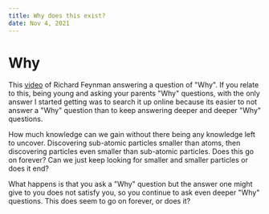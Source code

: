 ```yaml
---
title: Why does this exist?
date: Nov 4, 2021
---
```


# Why

This [video](https://www.youtube.com/watch?v=MO0r930Sn_8) of Richard Feynman answering a question of "Why".
If you relate to this, being young and asking your parents "Why" questions, with the only answer I started 
getting was to search it up online because its easier to not answer a "Why" question than to keep answering 
deeper and deeper "Why" questions. 

How much knowledge can we gain without there being any knowledge left to uncover. Discovering sub-atomic 
particles smaller than atoms, then discovering particles even smaller than sub-atomic particles. Does this 
go on forever? Can we just keep looking for smaller and smaller particles or does it end? 

What happens is that you ask a "Why" question but the answer one might give to you does not satisfy you, so 
you continue to ask even deeper "Why" questions. This does seem to go on forever, or does it?

